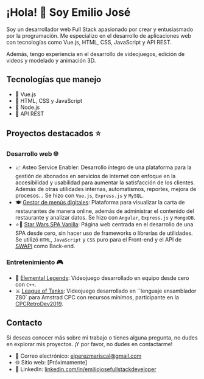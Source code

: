 # ¡Hola! 👋 Soy Emilio José

Soy un desarrollador web Full Stack apasionado por crear y entusiasmado por la programación. Me especializo en el desarrollo de aplicaciones web con tecnologías como Vue.js, HTML, CSS, JavaScript y API REST.

Además, tengo experiencia en el desarrollo de videojuegos, edición de videos y modelado y animación 3D.

## Tecnologías que manejo

- 🚀 Vue.js
- 🎨 HTML, CSS y JavaScript
- 🚀 Node.js
- 📡 API REST

## Proyectos destacados ⭐

### Desarrollo web 🌐

- 📈 Asteo Service Enabler: Desarrollo íntegro de una plataforma para la gestión de abonados en servicios de internet con enfoque en la accesibilidad y usabilidad para aumentar la satisfacción de los clientes. Además de otras utilidades internas, automatismos, reportes, mejora de procesos... Se hizo con `Vue.js`, `Express.js` y `MySQL`.
- 🍽️ [Gestor de menús digitales](https://youtu.be/oBnuAPX50Ro): Plataforma para visualizar la carta de restaurantes de manera online, además de administrar el contenido del restaurante y analizar datos. Se hizo con `Angular`, `Express.js` y `MongoDB`.
- ⭐🌌 [Star Wars SPA Vanilla](https://github.com/emilio-devs/STAR_WARS_SPA_VANILLA): Página web centrada en el desarrollo de una SPA desde cero, sin hacer uso de frameworks o librerías de utilidades. Se utilizó `HTML`, `JavaScript` y `CSS` puro para el Front-end y el API de [SWAPI](https://swapi.dev/) como Back-end.


### Entretenimiento 🎮

- 🔮 [Elemental Legends](https://youtu.be/yPlaxm5nBoI): Videojuego desarrollado en equipo desde cero con `C++`.
- ⚔ [League of Tanks](https://youtu.be/eG05mY4cpmM): Videojuego desarrollado en ``lenguaje ensamblador Z80` para Amstrad CPC con recursos mínimos, participante en la [CPCRetroDev2019](http://cpcretrodev.byterealms.com/contest/cpc-retrodev-2019/).

## Contacto

Si deseas conocer más sobre mi trabajo o tienes alguna pregunta, no dudes en explorar mis proyectos. ¡Y por favor, no dudes en contactarme!
- 📧 Correo electrónico: [ejperezmariscal@gmail.com](mailto:ejperezmariscal@gmail.com)
- 🌐 Sitio web: [Próximamente]
- 💼 LinkedIn: [linkedin.com/in/emiliojosefullstackdeveloper](https://www.linkedin.com/in/emiliojosefullstackdeveloper//)
